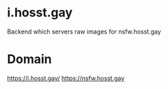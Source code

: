 # i.hosst.gay
Backend which servers raw images for nsfw.hosst.gay


# Domain
https://i.hosst.gay/
https://nsfw.hosst.gay
